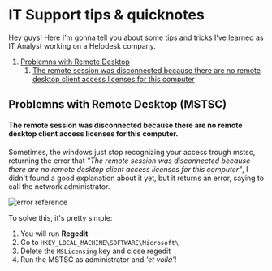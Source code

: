 # IT Support tips & quicknotes

 Hey guys! Here I'm gonna tell you about some tips and tricks I've learned as IT Analyst working on a Helpdesk company.

 1. [Problemns with Remote Desktop](#Problemns-with-Remote-Desktop)
    1. [The remote session was disconnected because there are no remote desktop client access licenses for this computer](#The-remote-session-was-disconnected-because-there-are-no-remote-desktop-client-access-licenses-for-this-computer)
        

## Problemns with Remote Desktop (MSTSC)

#### The remote session was disconnected because there are no remote desktop client access licenses for this computer.

 Sometimes, the windows just stop recognizing your access trough mstsc, returning the error that *"The remote session was disconnected because there are no remote desktop client access licenses for this computer"*, I didn't found a good explanation about it yet, but it returns an error, saying to call the network administrator.
 
 ![error reference](https://rodcordeiro.github.io/TodayILearned/assets/conexao_remota_erro_licencas.png)

 To solve this, it's pretty simple:

 1. You will run **Regedit**
 1. Go to `HKEY_LOCAL_MACHINE\SOFTWARE\Microsoft\`
 1. Delete the `MSLicensing` key and close regedit
 1. Run the MSTSC as administrator and *'et voilá'*!
